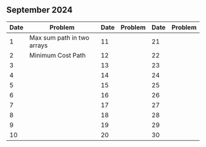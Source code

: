 ## September 2024

| Date | Problem                    | Date | Problem | Date | Problem |
| ---- | -------------------------- | ---- | ------- | ---- | ------- |
| 1    | Max sum path in two arrays | 11   |         | 21   |         |
| 2    | Minimum Cost Path          | 12   |         | 22   |         |
| 3    |                            | 13   |         | 23   |         |
| 4    |                            | 14   |         | 24   |         |
| 5    |                            | 15   |         | 25   |         |
| 6    |                            | 16   |         | 26   |         |
| 7    |                            | 17   |         | 27   |         |
| 8    |                            | 18   |         | 28   |         |
| 9    |                            | 19   |         | 29   |         |
| 10   |                            | 20   |         | 30   |         |
